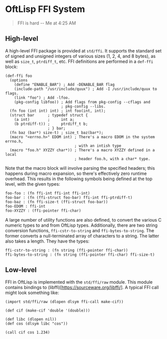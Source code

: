 # OftLisp FFI System

> FFI is hard
> -- Me at 4:25 AM

## High-level

A high-level FFI package is provided at `std/ffi`. It supports the standard set
of signed and unsigned integers of various sizes (1, 2, 4, and 8 bytes), as
well as `size_t`, `ptrdiff_t`, etc. FFI definitions are performed in a
`def-ffi` block:

```
(def-ffi foo
  (options
    (define "ENABLE_BAR") ; Add -DENABLE_BAR flag
    (include-path "/usr/include/quux") ; Add -I /usr/include/quux to flags.
    (link "foo") ; Add -lfoo.
    (pkg-config libfoo)) ; Add flags from pkg-config --cflags and
                         ; pkg-config --libs.
  (fn foo (int int) int) ; int foo(int, int);
  (struct bar      ; typedef struct {
    (a int)        ;     int a;
    (b ptrdiff-t)) ;     ptrdiff_t b;
                   ; } bar;
  (fn baz (bar*) size-t) ; size_t baz(bar*);
  (macro "<errno.h>" EDOM int) ; There's a macro EDOM in the system errno.h,
                               ; with an intish type
  (macro "foo.h" XYZZY char*)) ; There's a macro XYZZY defined in a local
                               ; header foo.h, with a char* type.
```

Note that the macro block will involve parsing the specified headers; this
happens during macro expansion, so there's effectively zero runtime overhead.
This results in the following symbols being defined at the top level, with the
given types:

```
foo-foo : (fn ffi-int ffi-int ffi-int)
foo-bar : (fn (ffi-struct foo-bar) ffi-int ffi-ptrdiff-t)
foo-baz : (fn ffi-size-t (ffi-struct foo-bar))
foo-EDOM : ffi-int
foo-XYZZY : (ffi-pointer ffi-char)
```

A large number of utility functions are also defined, to convert the various C
numeric types to and from OftLisp types. Additionally, there are two string
conversion functions, `ffi-cstr-to-string` and `ffi-bytes-to-string`. The
former converts a null-terminated array of characters to a string. The latter
also takes a length. They have the types:

```
ffi-cstr-to-string : (fn string (ffi-pointer ffi-char))
ffi-bytes-to-string : (fn string (ffi-pointer ffi-char) ffi-size-t)
```

## Low-level

FFI in OftLisp is implemented with the `std/ffi/raw` module. This module
contains bindings to (libffi)[https://sourceware.org/libffi/]. A typical FFI
call might look something like:

```
(import std/ffi/raw (dlopen dlsym ffi-call make-cif))

(def cif (make-cif 'double '(double)))

(def libc (dlopen nil))
(def cos (dlsym libc "cos"))

(call cif cos 1.234)
```
